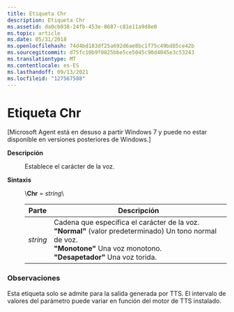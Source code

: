 ```yaml
---
title: Etiqueta Chr
description: Etiqueta Chr
ms.assetid: da0cb038-24fb-453e-8687-c81e11a9d8e0
ms.topic: article
ms.date: 05/31/2018
ms.openlocfilehash: 74d4bd183df25a692d6ae8bc1f75c49bd85ce42b
ms.sourcegitcommit: d75fc10b9f0825bbe5ce5045c90d4045e3c53243
ms.translationtype: MT
ms.contentlocale: es-ES
ms.lasthandoff: 09/13/2021
ms.locfileid: "127567588"
---
```

# <a name="chr-tag"></a>Etiqueta Chr

\[Microsoft Agent está en desuso a partir Windows 7 y puede no estar disponible en versiones posteriores de Windows.\]

<dl> <dt>

<span id="Description"></span><span id="description"></span><span id="DESCRIPTION"></span>**Descripción**
</dt> <dd>

Establece el carácter de la voz.

</dd> <dt>

<span id="Syntax"></span><span id="syntax"></span><span id="SYNTAX"></span>**Sintaxis**
</dt> <dd>

\\**Chr** = *string*\\



| Parte     | Descripción                                                                                                                                                                                                           |
|----------|-----------------------------------------------------------------------------------------------------------------------------------------------------------------------------------------------------------------------|
| *string* | Cadena que especifica el carácter de la voz.<br/> **"Normal"**    (valor predeterminado) Un tono normal de voz.<br/> **"Monotone"**    Una voz monotono.<br/> **"Desapetador"**    Una voz torida.<br/> |



 

</dd> </dl>

### <a name="remarks"></a>Observaciones

Esta etiqueta solo se admite para la salida generada por TTS. El intervalo de valores del parámetro puede variar en función del motor de TTS instalado.

 

 





